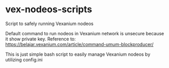 # vex-nodeos-scripts
Script to safely running Vexanium nodeos

Default command to run nodeos in Vexanium network is unsecure because it show private key.
Reference to: https://belajar.vexanium.com/article/command-umum-blockproducer/

This is just simple bash script to easily manage Vexanium nodeos by utilizing config.ini
